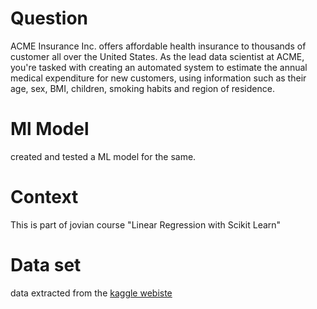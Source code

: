 # Question
 ACME Insurance Inc. offers affordable health insurance to thousands of customer all over the United States. As the lead data scientist at ACME, you're tasked with creating an automated system to estimate the annual medical expenditure for new customers, using information such as their age, sex, BMI, children, smoking habits and region of residence.
 
 # Ml Model
 created and tested a ML model for the same.
 
 # Context
 This is part of jovian course "Linear Regression with Scikit Learn"
 
 # Data set 
 data extracted from the 
 <a href ='https://www.kaggle.com/'>kaggle webiste </a>
